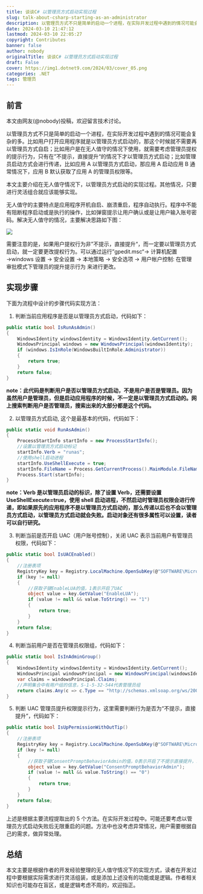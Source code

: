 ```yaml
---
title: 谈谈C# 以管理员方式启动实现过程
slug: talk-about-csharp-starting-as-an-administrator
description: 以管理员方式不只是简单的启动一个进程，在实际开发过程中遇到的情况可能会复杂的多。
date: 2024-03-10 21:47:12
lastmod: 2024-03-10 22:05:27
copyright: Contributes
banner: false
author: nobody
originalTitle: 谈谈C# 以管理员方式启动实现过程
draft: False
cover: https://img1.dotnet9.com/2024/03/cover_05.png
categories: .NET
tags: 管理员
---
```


## 前言

本文由网友(@nobody)投稿，欢迎留言技术讨论。

以管理员方式不只是简单的启动一个进程，在实际开发过程中遇到的情况可能会复杂的多。比如用户打开应用程序就是以管理员方式启动的，那这个时候就不需要再以管理员方式自启；比如用户是在无人值守的情况下使用，就需要考虑管理员提权的提示行为，只有在”不提示，直接提升“的情况下才以管理员方式启动；比如管理员启动方式会进行传递，比如应用 A 以管理员方式启动，那应用 A 启动应用 B 通常情况下，应用 B 默认获取了应用 A 的管理员权限等。

本文主要介绍在无人值守情况下，以管理员方式启动的实现过程。其他情况，只要进行灵活组合就应该能够实现。

无人值守的主要特点是应用程序开机自启、崩溃重启，程序自动执行。程序中不能有阻断程序启动或是执行的操作，比如弹窗提示让用户确认或是让用户输入账号密码。解决无人值守的情况，主要解决思路如下图：

![](https://img1.dotnet9.com/2024/03/0501.png)

需要注意的是，如果用户提权行为非”不提示，直接提升“，而一定要以管理员方式启动，就一定要更改提权行为。可以通过运行”gpedit.msc“→ 计算机配置 →windows 设置 → 安全设置 → 本地策略 → 安全选项 → 用户帐户控制: 在管理审批模式下管理员的提升提示行为 来进行更改。

## 实现步骤

下面为流程中设计的步骤代码实现方法：

1. 判断当前应用程序是否是以管理员方式启动，代码如下：

```csharp
public static bool IsRunAsAdmin()
{
    WindowsIdentity windowsIdentity = WindowsIdentity.GetCurrent();
    WindowsPrincipal windows = new WindowsPrincipal(windowsIdentity);
    if (windows.IsInRole(WindowsBuiltInRole.Administrator))
    {
        return true;
    }
    return false;
}
```

**note：此代码是判断用户是否以管理员方式启动，不是用户是否是管理员。因为虽然用户是管理员，但是启动应用程序的时候，不一定是以管理员方式启动的。网上搜索判断用户是否管理员，搜索出来的大部分都是这个代码。**

2. 以管理员方式启动, 这个是最基本的代码，代码如下：

```csharp
public static void RunAsAdmin()
{
    ProcessStartInfo startInfo = new ProcessStartInfo();
    //设置以管理员方式启动标记
    startInfo.Verb = "runas";
    //使用shell启动进程
    startInfo.UseShellExecute = true;
    startInfo.FileName = Process.GetCurrentProcess().MainModule.FileName;
    Process.Start(startInfo);
}
```

**note：Verb 是以管理员启动的标识，除了设置 Verb，还需要设置 UseShellExecute=true，使用 shell 启动进程，不然启动时管理员权限会进行传递，即如果原先的应用程序不是以管理员方式启动的，那么传递以后也不会以管理员方式启动，以管理员方式启动就会失败。启动对象还有很多属性可以设置，读者可以自行研究。**

3. 判断当前是否开启 UAC（用户账号控制），关闭 UAC 表示当前用户有管理员权限，代码如下：

```csharp
public static bool IsUACEnabled()
{
    //注册表项
    RegistryKey key = Registry.LocalMachine.OpenSubKey(@"SOFTWARE\Microsoft\Windows\CurrentVersion\Policies\System", false);
    if (key != null)
    {
        //获取子键EnableLUA的值，1表示开启了UAC
        object value = key.GetValue("EnableLUA");
        if (value != null && value.ToString() == "1")
        {
            return true;
        }
    }
    return false;
}
```

4. 判断当前用户是否在管理员权限组，代码如下：

```csharp
public static bool IsInAdminGroup()
{
    WindowsIdentity windowsIdentity = WindowsIdentity.GetCurrent();
    WindowsPrincipal windowsPrincipal = new WindowsPrincipal(windowsIdentity);
    var claims = windowsPrincipal.Claims;
    //声明集合中有用户组的信息，S-1-5-32-544代表管理员组
    return claims.Any(c => c.Type == "http://schemas.xmlsoap.org/ws/2005/05/identity/claims/denyonlysid" && c.Value == "S-1-5-32-544");
}
```

5. 判断 UAC 管理员提升权限提示行为，这里需要判断行为是否为“不提示，直接提升”，代码如下：

```csharp
public static bool IsUpPermissionWithOutTip()
{
    //注册表项
    RegistryKey key = Registry.LocalMachine.OpenSubKey(@"SOFTWARE\Microsoft\Windows\CurrentVersion\Policies\System", false);
    if (key != null)
    {
        //获取子键ConsentPromptBehaviorAdmin的值，0表示开启了不提示直接提升，就不会造成阻断
        object value = key.GetValue("ConsentPromptBehaviorAdmin");
        if (value != null && value.ToString() == "0")
        {
            return true;
        }
    }
    return false;
}
```

上述是根据主要流程提取出的 5 个方法。在实际开发过程中。可能还要考虑以管理员方式启动失败后无限重启的问题。方法中也没考虑异常情况，用户需要根据自己的需求，做异常处理。

## 总结

本文主要是根据作者的开发经验整理的无人值守情况下的实现方式，读者在开发过程中要根据实际需求进行灵活组装，或是添加上述没有的功能或是逻辑。作者相关知识也可能存在盲区，或是逻辑考虑不周的，欢迎指正。
